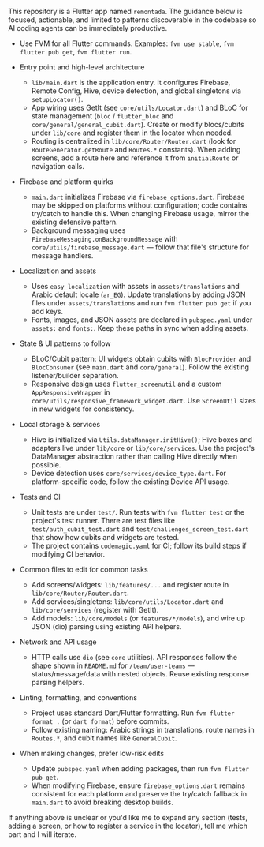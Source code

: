 This repository is a Flutter app named `remontada`. The guidance below is focused, actionable, and limited to patterns discoverable in the codebase so AI coding agents can be immediately productive.

- Use FVM for all Flutter commands. Examples: `fvm use stable`, `fvm flutter pub get`, `fvm flutter run`.

- Entry point and high-level architecture
  - `lib/main.dart` is the application entry. It configures Firebase, Remote Config, Hive, device detection, and global singletons via `setupLocator()`.
  - App wiring uses GetIt (see `core/utils/Locator.dart`) and BLoC for state management (`bloc` / `flutter_bloc` and `core/general/general_cubit.dart`). Create or modify blocs/cubits under `lib/core` and register them in the locator when needed.
  - Routing is centralized in `lib/core/Router/Router.dart` (look for `RouteGenerator.getRoute` and `Routes.*` constants). When adding screens, add a route here and reference it from `initialRoute` or navigation calls.

- Firebase and platform quirks
  - `main.dart` initializes Firebase via `firebase_options.dart`. Firebase may be skipped on platforms without configuration; code contains try/catch to handle this. When changing Firebase usage, mirror the existing defensive pattern.
  - Background messaging uses `FirebaseMessaging.onBackgroundMessage` with `core/utils/firebase_message.dart` — follow that file's structure for message handlers.

- Localization and assets
  - Uses `easy_localization` with assets in `assets/translations` and Arabic default locale (`ar_EG`). Update translations by adding JSON files under `assets/translations` and run `fvm flutter pub get` if you add keys.
  - Fonts, images, and JSON assets are declared in `pubspec.yaml` under `assets:` and `fonts:`. Keep these paths in sync when adding assets.

- State & UI patterns to follow
  - BLoC/Cubit pattern: UI widgets obtain cubits with `BlocProvider` and `BlocConsumer` (see `main.dart` and `core/general`). Follow the existing listener/builder separation.
  - Responsive design uses `flutter_screenutil` and a custom `AppResponsiveWrapper` in `core/utils/responsive_framework_widget.dart`. Use `ScreenUtil` sizes in new widgets for consistency.

- Local storage & services
  - Hive is initialized via `Utils.dataManager.initHive()`; Hive boxes and adapters live under `lib/core` or `lib/core/services`. Use the project's DataManager abstraction rather than calling Hive directly when possible.
  - Device detection uses `core/services/device_type.dart`. For platform-specific code, follow the existing Device API usage.

- Tests and CI
  - Unit tests are under `test/`. Run tests with `fvm flutter test` or the project's test runner. There are test files like `test/auth_cubit_test.dart` and `test/challenges_screen_test.dart` that show how cubits and widgets are tested.
  - The project contains `codemagic.yaml` for CI; follow its build steps if modifying CI behavior.

- Common files to edit for common tasks
  - Add screens/widgets: `lib/features/...` and register route in `lib/core/Router/Router.dart`.
  - Add services/singletons: `lib/core/utils/Locator.dart` and `lib/core/services` (register with GetIt).
  - Add models: `lib/core/models` (or `features/*/models`), and wire up JSON (dio) parsing using existing API helpers.

- Network and API usage
  - HTTP calls use `dio` (see `core` utilities). API responses follow the shape shown in `README.md` for `/team/user-teams` — status/message/data with nested objects. Reuse existing response parsing helpers.

- Linting, formatting, and conventions
  - Project uses standard Dart/Flutter formatting. Run `fvm flutter format .` (or `dart format`) before commits.
  - Follow existing naming: Arabic strings in translations, route names in `Routes.*`, and cubit names like `GeneralCubit`.

- When making changes, prefer low-risk edits
  - Update `pubspec.yaml` when adding packages, then run `fvm flutter pub get`.
  - When modifying Firebase, ensure `firebase_options.dart` remains consistent for each platform and preserve the try/catch fallback in `main.dart` to avoid breaking desktop builds.

If anything above is unclear or you'd like me to expand any section (tests, adding a screen, or how to register a service in the locator), tell me which part and I will iterate.
